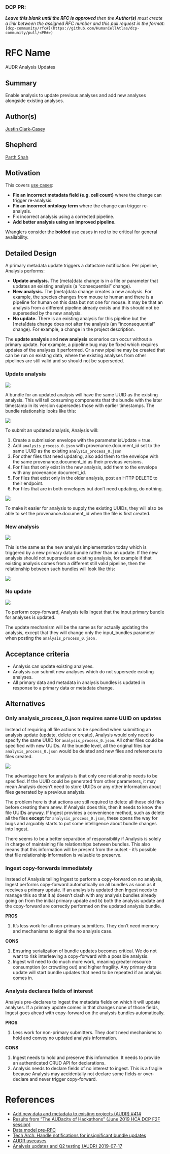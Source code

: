 ### DCP PR:

***Leave this blank until the RFC is approved** then the **Author(s)** must create a link between the assigned RFC
number and this pull request in the format:*
`[dcp-community/rfc#](https://github.com/HumanCellAtlas/dcp-community/pull/<PR#>)`

# RFC Name
AUDR Analysis Updates

## Summary
Enable analysis to update previous analyses and add new analyses alongside existing analyses.

## Author(s)
[Justin Clark-Casey](mailto:justincc@ebi.ac.uk)

## Shepherd
[Parth Shah](mailto:pshah@chanzuckerberg.com)

## Motivation
This covers [use cases](https://docs.google.com/document/d/1rI8PCASomdAHznyWQceRJGv4-wtg-P5Rm-rI_uJLjtE/edit#):

* **Fix an incorrect metadata field (e.g. cell count)** where the change can trigger re-analysis.
* **Fix an incorrect ontology term** where the change can trigger re-analysis.
* Fix incorrect analysis using a corrected pipeline.
* **Add better analysis using an improved pipeline.**

Wranglers consider the **bolded** use cases in red to be critical for general availability.

## Detailed Design
A primary metadata update triggers a datastore notification. Per pipeline, Analysis performs:

* **Update analysis.** The [meta]data change is in a file or parameter that updates an existing analysis (a “consequential” change).
* **New analysis.** The [meta]data change creates a new analysis. For example, the species changes from mouse to human and there is a pipeline for human on this data but not one for mouse. It may be that an analysis from a different pipeline already exists and this should not be superseded by the new analysis.
* **No update.** There is an existing analysis for this pipeline but the [meta]data change does not alter the analysis (an “inconsequential” change). For example, a change in the project description.

The **update analysis** and **new analysis** scenarios can occur without a primary update. For example, a pipeline bug may be fixed which requires updates of the analyses it performed. Or a new pipeline may be created that can be run on existing data, where the existing analyses from other pipelines are still valid and so should not be superseded.

### Update analysis

![](../images/0000-update-analysis.png)

A bundle for an updated analysis will have the same UUID as the existing analysis. This will tell consuming components that the bundle with the later timestamp in its version supersedes those with earlier timestamps. The bundle relationship looks like this:

![](../images/0000-update-bundle-relationships.png)

To submit an updated analysis, Analysis will:

1. Create a submission envelope with the parameter isUpdate = true.
2. Add `analysis_process_0.json` with provenance.document_id set to the same UUID as the existing `analysis_process_0.json`
3. For other files that need updating, also add them to the envelope with the same provenance.document_id as their previous versions`.`
4. For files that only exist in the new analysis, add them to the envelope with any provenance.document_id.
5. For files that exist only in the older analysis, post an HTTP DELETE to their endpoint.
6. For files that are in both envelopes but don’t need updating, do nothing.

![](../images/0000-update-file-relationships.png)

To make it easier for analysis to supply the existing UUIDs, they will also be able to set the provenance.document_id when the file is first created.

### New analysis
![](../images/0000-new-analysis.png)

This is the same as the new analysis implementation today which is triggered by a new primary data bundle rather than an update. If the new analysis should not supersede an existing analysis, for example if that existing analysis comes from a different still valid pipeline, then the relationship between such bundles will look like this:

![](../images/0000-new-bundle-relationships.png)

### No update
![](../images/0000-no-update.png)

To perform copy-forward, Analysis tells Ingest that the input primary bundle for analyses is updated.

The update mechanism will be the same as for actually updating the analysis, except that they will change only the input_bundles parameter when posting the `analysis_process_0.json.`

## Acceptance criteria
*  Analysis can update existing analyses.
*  Analysis can submit new analyses which do not supersede existing analyses.
*  All primary data and metadata in analysis bundles is updated in response to a primary data or metadata change.

## Alternatives

### Only analysis_process_0.json requires same UUID on updates
Instead of requiring all file actions to be specified when submitting an analysis update (update, delete or create), Analysis would only need to specify the same UUID for `analysis_process_0.json`. All other files could be specified with new UUIDs. At the bundle level, all the original files bar `analysis_process_0.json` would be deleted and new files and references to files created.

![](../images/0000-analysis-process-only-file-relationships.png)

The advantage here for analysis is that only one relationship needs to be specified. If the UUID could be generated from other parameters, it may mean Analysis doesn’t need to store UUIDs or any other information about files generated by a previous analysis.

The problem here is that actions are still required to delete all those old files before creating them anew. If Analysis does this, then it needs to know the file UUIDs anyway. If Ingest provides a convenience method, such as delete all the files **except** for `analysis_process_0.json`, these opens the way for bugs and arguably starts to put some intelligence about bundle changes into Ingest.

There seems to be a better separation of responsibility if Analysis is solely in charge of maintaining file relationships between bundles. This also means that this information will be present from the outset - it’s possible that file relationship information is valuable to preserve.

### Ingest copy-forwards immediately
Instead of Analysis telling Ingest to perform a copy-forward on no analysis, Ingest performs copy-forward automatically on all bundles as soon as it receives a primary update. If an analysis is updated then Ingest needs to manage this so that it a) doesn’t clash with any analysis bundles already going on from the initial primary update and b) both the analysis update and the copy-forward are correctly performed on the updated analysis bundle.

**PROS**
1. It’s less work for all non-primary submitters. They don’t need memory and mechanisms to signal the no analysis case.

**CONS**
1. Ensuring serialization of bundle updates becomes critical. We do not want to risk interleaving a copy-forward with a possible analysis.
2. Ingest will need to do much more work, meaning greater resource consumption (or crowding out) and higher fragility. Any primary data update will start bundle updates that need to be repeated if an analysis comes in.

### Analysis declares fields of interest

Analysis pre-declares to Ingest the metadata fields on which it will update analyses. If a primary update comes in that changes none of those fields, Ingest goes ahead with copy-forward on the analysis bundles automatically.

**PROS**
1. Less work for non-primary submitters. They don’t need mechanisms to hold and convey no updated analysis information.

**CONS**
1. Ingest needs to hold and preserve this information. It needs to provide an authenticated CRUD API for declarations.
2. Analysis needs to declare fields of no interest to ingest. This is a fragile because Analysis may accidentally not declare some fields or over-declare and never trigger copy-forward.

# References
* [Add new data and metadata to existing projects (AUDR) #414](https://app.zenhub.com/workspaces/dcp-5ac7bcf9465cb172b77760d9/issues/humancellatlas/dcp/414)
* [Results from “The AUDacity of Hackathons” (June 2019 HCA DCP F2F session)](https://docs.google.com/document/d/1ifzy4lQtdIm0NvDpEuuQ2tD8ku9IPvn7sPjOg9BhliA)
* [Data model pre-RFC](https://docs.google.com/document/d/1CdIJ_pBdiiQUFh8kYARRhMXvhKXGERG3bdv763tpAKI/)
* [Tech Arch: Handle notifications for insignificant bundle updates](https://docs.google.com/presentation/d/1_snBHeCVPjLmgZPKH2SbHk_I3-s6jLlEkPtz0eUY_Xc/edit?ts=5cfa7ddc)
* [AUDR usecases](https://docs.google.com/document/d/1rI8PCASomdAHznyWQceRJGv4-wtg-P5Rm-rI_uJLjtE/edit)
* [Analysis updates and Q2 testing (AUDR) 2019-07-17](https://docs.google.com/presentation/d/1iZOoVYy4t3cG0VUMEj0swe9BfGJJ4_G1L4XOgvxSRvY)